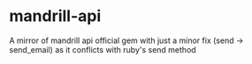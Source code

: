 mandrill-api
============

A mirror of mandrill api official gem with just a minor fix (send -> send_email) as it conflicts with ruby's send method